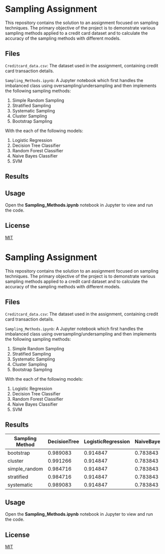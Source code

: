 
# Sampling Assignment

This repository contains the solution to an assignment focused on sampling techniques. The primary objective of the project is to demonstrate various sampling methods applied to a credit card dataset and to calculate the accuracy of the sampling methods with different models.

## Files

```Creditcard_data.csv```: The dataset used in the assignment, containing credit card transaction details.

```Sampling_Methods.ipynb```: A Jupyter notebook which first handles the imbalanced class using oversampling/undersampling and then  implements the following sampling methods:
1. Simple Random Sampling
2. Stratified Sampling
3. Systematic Sampling
4. Cluster Sampling
5. Bootstrap Sampling

With the each of the following models:
1. Logistic Regression
2. Decision Tree Classifier
3. Random Forest Classifier 
4. Naive Bayes Classifier
5. SVM 

## Results 



## Usage
Open the **Sampling_Methods.ipynb** notebook in Jupyter to view and run the code.



## License

[MIT](https://choosealicense.com/licenses/mit/)

# Sampling Assignment

This repository contains the solution to an assignment focused on sampling techniques. The primary objective of the project is to demonstrate various sampling methods applied to a credit card dataset and to calculate the accuracy of the sampling methods with different models.

## Files

```Creditcard_data.csv```: The dataset used in the assignment, containing credit card transaction details.

```Sampling_Methods.ipynb```: A Jupyter notebook which first handles the imbalanced class using oversampling/undersampling and then  implements the following sampling methods:
1. Simple Random Sampling
2. Stratified Sampling
3. Systematic Sampling
4. Cluster Sampling
5. Bootstrap Sampling

With the each of the following models:
1. Logistic Regression
2. Decision Tree Classifier
3. Random Forest Classifier 
4. Naive Bayes Classifier
5. SVM 

## Results 
| Sampling Method  | DecisionTree | LogisticRegression | NaiveBayes | RandomForest | SVM       |
|------------------|--------------|--------------------|------------|--------------|-----------|
| bootstrap        | 0.989083     | 0.914847           | 0.783843   | 1.000000     | 0.751092  |
| cluster          | 0.991266     | 0.914847           | 0.783843   | 1.000000     | 0.751092  |
| simple_random    | 0.984716     | 0.914847           | 0.783843   | 1.000000     | 0.751092  |
| stratified       | 0.984716     | 0.914847           | 0.783843   | 0.997817     | 0.751092  |
| systematic       | 0.989083     | 0.914847           | 0.783843   | 1.000000     | 0.751092  |




## Usage
Open the **Sampling_Methods.ipynb** notebook in Jupyter to view and run the code.



## License

[MIT](https://choosealicense.com/licenses/mit/)
